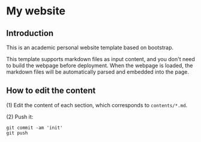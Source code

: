 # My website

## Introduction

This is an academic personal website template based on bootstrap.

This template supports markdown files as input content, and you don't need to build the webpage before deployment. When the webpage is loaded, the markdown files will be automatically parsed and embedded into the page.


## How to edit the content


(1) Edit the content of each section, which corresponds to `contents/*.md`.

(2) Push it: 
```
git commit -am 'init'
git push
```